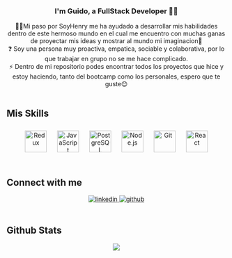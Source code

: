 <div align="center">
</div>  
  

### <div align="center">I'm Guido, a FullStack Developer 👨‍💻</div>  
  

<div align="center">🚶‍♂️Mi paso por SoyHenry me ha ayudado a desarrollar mis habilidades dentro de este hermoso mundo en el cual me encuentro con muchas ganas de proyectar mis ideas y mostrar al mundo mi imaginacion💭</div>  
  

<div align="center">❓ Soy una persona muy proactiva, empatica,  sociable y colaborativa, por lo que trabajar en grupo no se me hace complicado.</div>  
  

<div align="center">⚡ Dentro de mi repositorio podes encontrar todos los proyectos que hice y estoy haciendo, tanto del bootcamp como los personales, espero que te guste😊</div>  
  

<br/>  


## Mis Skills   

<div align="center">  
<a href="https://redux.js.org/" target="_blank"><img style="margin: 10px" src="https://profilinator.rishav.dev/skills-assets/redux-original.svg" alt="Redux" height="50" /></a>  
<a href="https://www.javascript.com/" target="_blank"><img style="margin: 10px" src="https://profilinator.rishav.dev/skills-assets/javascript-original.svg" alt="JavaScript" height="50" /></a>  
<a href="https://www.postgresql.org/" target="_blank"><img style="margin: 10px" src="https://profilinator.rishav.dev/skills-assets/postgresql-original-wordmark.svg" alt="PostgreSQL" height="50" /></a>  
<a href="https://nodejs.org/" target="_blank"><img style="margin: 10px" src="https://profilinator.rishav.dev/skills-assets/nodejs-original-wordmark.svg" alt="Node.js" height="50" /></a>  
<a href="https://github.com/" target="_blank"><img style="margin: 10px" src="https://profilinator.rishav.dev/skills-assets/git-scm-icon.svg" alt="Git" height="50" /></a>  
<a href="https://reactjs.org/" target="_blank"><img style="margin: 10px" src="https://profilinator.rishav.dev/skills-assets/react-original-wordmark.svg" alt="React" height="50" /></a>  
</div>  

<br/>  


## Connect with me  
<div align="center">
<a href="https://linkedin.com/in/https://www.linkedin.com/in/guido-fraticelli-481a3b242/" target="_blank">
<img src=https://img.shields.io/badge/linkedin-%231E77B5.svg?&style=for-the-badge&logo=linkedin&logoColor=white alt=linkedin style="margin-bottom: 5px;" />
</a>
<a href="https://github.com/https://github.com/guidofrati" target="_blank">
<img src=https://img.shields.io/badge/github-%2324292e.svg?&style=for-the-badge&logo=github&logoColor=white alt=github style="margin-bottom: 5px;" />
</a>  
</div>  
<br/> 

## Github Stats  
<div align="center">
<img src="https://github-readme-stats.vercel.app/api?username=guidofrati&show_icons=true&count_private=true&hide_border=true" align="center" />  
</div>
  

<br/>  



